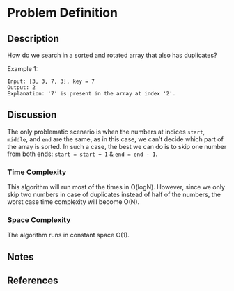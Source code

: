 # Problem Definition

## Description

How do we search in a sorted and rotated array that also has duplicates?

Example 1:

```plaintext
Input: [3, 3, 7, 3], key = 7
Output: 2
Explanation: '7' is present in the array at index '2'.
```

## Discussion

The only problematic scenario is when the numbers at indices `start`, `middle`, and `end` are the same, as in this case, we can’t decide which part of the array is sorted. In such a case, the best we can do is to skip one number from both ends: `start = start + 1` & `end = end - 1`.

### Time Complexity

This algorithm will run most of the times in O(logN). However, since we only skip two numbers in case of duplicates instead of half of the numbers, the worst case time complexity will become O(N).

### Space Complexity

The algorithm runs in constant space O(1).

## Notes

## References
